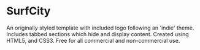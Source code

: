# SurfCity
An originally styled template with included logo following an 'indie' theme. Includes tabbed sections which hide and display content. Created using HTML5, and CSS3. Free for all commercial and non-commercial use.
